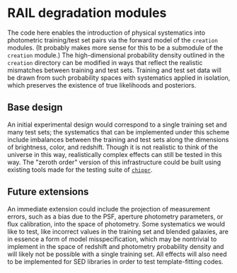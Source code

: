 # RAIL degradation modules

The code here enables the introduction of physical systematics into photometric training/test set pairs via the forward model of the `creation` modules.
(It probably makes more sense for this to be a submodule of the `creation` module.)
The high-dimensional probability density outlined in the `creation` directory can be modified in ways that reflect the realistic mismatches between training and test sets.
Training and test set data will be drawn from such probability spaces with systematics applied in isolation, which preserves the existence of true likelihoods and posteriors.

## Base design

An initial experimental design would correspond to a single training set and many test sets; the systematics that can be implemented under this scheme include imbalances between the training and test sets along the dimensions of brightness, color, and redshift.
Though it is not realistic to think of the universe in this way, realistically complex effects can still be tested in this way.
The "zeroth order" version of this infrastructure could be built using existing tools made for the testing suite of [`chippr`](https://github.com/aimalz/chippr).

## Future extensions

An immediate extension could include the projection of measurement errors, such as a bias due to the PSF, aperture photometry parameters, or flux calibration, into the space of photometry.
Some systematics we would like to test, like incorrect values in the training set and blended galaxies, are in essence a form of model misspecification, which may be nontrivial to implement in the space of redshift and photometry probability density and will likely not be possible with a single training set.
All effects will also need to be implemented for SED libraries in order to test template-fitting codes.

